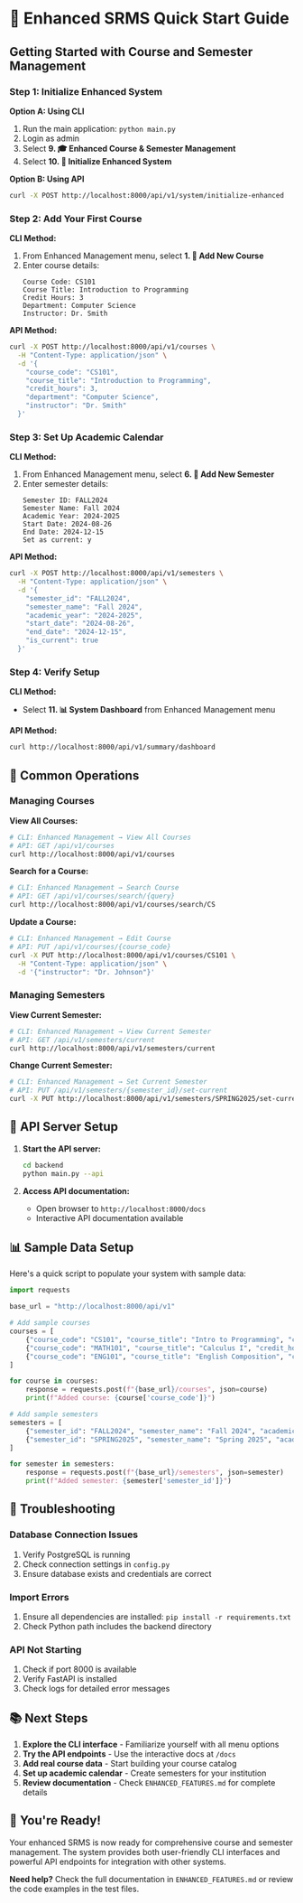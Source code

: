 # 🚀 Enhanced SRMS Quick Start Guide

## Getting Started with Course and Semester Management

### Step 1: Initialize Enhanced System

**Option A: Using CLI**
1. Run the main application: `python main.py`
2. Login as admin
3. Select **9. 🎓 Enhanced Course & Semester Management**
4. Select **10. 🚀 Initialize Enhanced System**

**Option B: Using API**
```bash
curl -X POST http://localhost:8000/api/v1/system/initialize-enhanced
```

### Step 2: Add Your First Course

**CLI Method:**
1. From Enhanced Management menu, select **1. 📖 Add New Course**
2. Enter course details:
   ```
   Course Code: CS101
   Course Title: Introduction to Programming
   Credit Hours: 3
   Department: Computer Science
   Instructor: Dr. Smith
   ```

**API Method:**
```bash
curl -X POST http://localhost:8000/api/v1/courses \
  -H "Content-Type: application/json" \
  -d '{
    "course_code": "CS101",
    "course_title": "Introduction to Programming", 
    "credit_hours": 3,
    "department": "Computer Science",
    "instructor": "Dr. Smith"
  }'
```

### Step 3: Set Up Academic Calendar

**CLI Method:**
1. From Enhanced Management menu, select **6. 📅 Add New Semester**
2. Enter semester details:
   ```
   Semester ID: FALL2024
   Semester Name: Fall 2024
   Academic Year: 2024-2025
   Start Date: 2024-08-26
   End Date: 2024-12-15
   Set as current: y
   ```

**API Method:**
```bash
curl -X POST http://localhost:8000/api/v1/semesters \
  -H "Content-Type: application/json" \
  -d '{
    "semester_id": "FALL2024",
    "semester_name": "Fall 2024",
    "academic_year": "2024-2025",
    "start_date": "2024-08-26",
    "end_date": "2024-12-15",
    "is_current": true
  }'
```

### Step 4: Verify Setup

**CLI Method:**
- Select **11. 📊 System Dashboard** from Enhanced Management menu

**API Method:**
```bash
curl http://localhost:8000/api/v1/summary/dashboard
```

## 🎯 Common Operations

### Managing Courses

**View All Courses:**
```bash
# CLI: Enhanced Management → View All Courses
# API: GET /api/v1/courses
curl http://localhost:8000/api/v1/courses
```

**Search for a Course:**
```bash
# CLI: Enhanced Management → Search Course
# API: GET /api/v1/courses/search/{query}
curl http://localhost:8000/api/v1/courses/search/CS
```

**Update a Course:**
```bash
# CLI: Enhanced Management → Edit Course
# API: PUT /api/v1/courses/{course_code}
curl -X PUT http://localhost:8000/api/v1/courses/CS101 \
  -H "Content-Type: application/json" \
  -d '{"instructor": "Dr. Johnson"}'
```

### Managing Semesters

**View Current Semester:**
```bash
# CLI: Enhanced Management → View Current Semester
# API: GET /api/v1/semesters/current
curl http://localhost:8000/api/v1/semesters/current
```

**Change Current Semester:**
```bash
# CLI: Enhanced Management → Set Current Semester
# API: PUT /api/v1/semesters/{semester_id}/set-current
curl -X PUT http://localhost:8000/api/v1/semesters/SPRING2025/set-current
```

## 🔧 API Server Setup

1. **Start the API server:**
   ```bash
   cd backend
   python main.py --api
   ```

2. **Access API documentation:**
   - Open browser to `http://localhost:8000/docs`
   - Interactive API documentation available

## 📊 Sample Data Setup

Here's a quick script to populate your system with sample data:

```python
import requests

base_url = "http://localhost:8000/api/v1"

# Add sample courses
courses = [
    {"course_code": "CS101", "course_title": "Intro to Programming", "credit_hours": 3, "department": "CS"},
    {"course_code": "MATH101", "course_title": "Calculus I", "credit_hours": 4, "department": "Mathematics"},
    {"course_code": "ENG101", "course_title": "English Composition", "credit_hours": 3, "department": "English"}
]

for course in courses:
    response = requests.post(f"{base_url}/courses", json=course)
    print(f"Added course: {course['course_code']}")

# Add sample semesters
semesters = [
    {"semester_id": "FALL2024", "semester_name": "Fall 2024", "academic_year": "2024-2025", "is_current": True},
    {"semester_id": "SPRING2025", "semester_name": "Spring 2025", "academic_year": "2024-2025", "is_current": False}
]

for semester in semesters:
    response = requests.post(f"{base_url}/semesters", json=semester)
    print(f"Added semester: {semester['semester_id']}")
```

## 🐛 Troubleshooting

### Database Connection Issues
1. Verify PostgreSQL is running
2. Check connection settings in `config.py`
3. Ensure database exists and credentials are correct

### Import Errors
1. Ensure all dependencies are installed: `pip install -r requirements.txt`
2. Check Python path includes the backend directory

### API Not Starting
1. Check if port 8000 is available
2. Verify FastAPI is installed
3. Check logs for detailed error messages

## 📚 Next Steps

1. **Explore the CLI interface** - Familiarize yourself with all menu options
2. **Try the API endpoints** - Use the interactive docs at `/docs`
3. **Add real course data** - Start building your course catalog
4. **Set up academic calendar** - Create semesters for your institution
5. **Review documentation** - Check `ENHANCED_FEATURES.md` for complete details

## 🎉 You're Ready!

Your enhanced SRMS is now ready for comprehensive course and semester management. The system provides both user-friendly CLI interfaces and powerful API endpoints for integration with other systems.

**Need help?** Check the full documentation in `ENHANCED_FEATURES.md` or review the code examples in the test files.
